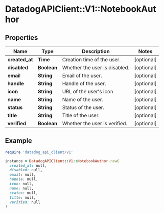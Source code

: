 # DatadogAPIClient::V1::NotebookAuthor

## Properties

| Name           | Type        | Description                   | Notes      |
| -------------- | ----------- | ----------------------------- | ---------- |
| **created_at** | **Time**    | Creation time of the user.    | [optional] |
| **disabled**   | **Boolean** | Whether the user is disabled. | [optional] |
| **email**      | **String**  | Email of the user.            | [optional] |
| **handle**     | **String**  | Handle of the user.           | [optional] |
| **icon**       | **String**  | URL of the user&#39;s icon.   | [optional] |
| **name**       | **String**  | Name of the user.             | [optional] |
| **status**     | **String**  | Status of the user.           | [optional] |
| **title**      | **String**  | Title of the user.            | [optional] |
| **verified**   | **Boolean** | Whether the user is verified. | [optional] |

## Example

```ruby
require 'datadog_api_client/v1'

instance = DatadogAPIClient::V1::NotebookAuthor.new(
  created_at: null,
  disabled: null,
  email: null,
  handle: null,
  icon: null,
  name: null,
  status: null,
  title: null,
  verified: null
)
```
